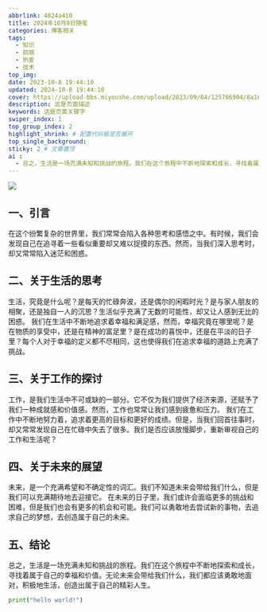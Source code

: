 ```yaml
---
abbrlink: 4824a410
title: 2024年10月8日随笔
categories: 博客相关
tags: 
  - 知识
  - 前端
  - 热爱
  - 技术
top_img:
date: 2023-10-8 19:44:10
updated: 2024-10-8 19:44:10
cover: https://upload-bbs.miyoushe.com/upload/2023/09/04/125766904/8a16284fd36a9e986d5dbda772f697d0_1356079755877317976.png
description: 这是页面描述
keywords: 这是页面关键字
swiper_index: 1
top_group_index: 2
highlight_shrink: # 配置代码框是否展开
top_single_background:
sticky: 2 # 文章置顶
ai :
  - 总之，生活是一场充满未知和挑战的旅程。我们在这个旅程中不断地探索和成长，寻找着属于自己的幸福和价值。无论未来会带给我们什么，我们都应该勇敢地面对，积极地生活，创造出属于自己的精彩人生。
--- 
```



![](https://gitee.com/jiazhengang/python-test/raw/master/pic/1718085651194-2024-6-1114:00:51.png)


## 一、引言
在这个纷繁复杂的世界里，我们常常会陷入各种思考和感悟之中。有时候，我们会发现自己在追寻着一些看似重要却又难以捉摸的东西。然而，当我们深入思考时，却又常常陷入迷茫和困惑。

## 二、关于生活的思考
生活，究竟是什么呢？是每天的忙碌奔波，还是偶尔的闲暇时光？是与家人朋友的相聚，还是独自一人的沉思？生活似乎充满了无数的可能性，却又让人感到无比的困惑。
我们在生活中不断地追求着幸福和满足感，然而，幸福究竟在哪里呢？是在物质的享受中，还是在精神的富足里？是在成功的喜悦中，还是在平淡的日子里？每个人对于幸福的定义都不尽相同，这也使得我们在追求幸福的道路上充满了挑战。

## 三、关于工作的探讨
工作，是我们生活中不可或缺的一部分。它不仅为我们提供了经济来源，还赋予了我们一种成就感和价值感。然而，工作也常常让我们感到疲惫和压力。
我们在工作中不断地努力着，追求着更高的目标和更好的成绩。但是，当我们回首往事时，却又常常发现自己在忙碌中失去了很多。我们是否应该放慢脚步，重新审视自己的工作和生活呢？

## 四、关于未来的展望
未来，是一个充满希望和不确定性的词汇。我们不知道未来会带给我们什么，但是我们可以充满期待地去迎接它。
在未来的日子里，我们或许会面临更多的挑战和困难，但是我们也会有更多的机会和可能。我们可以勇敢地去尝试新的事物，去追求自己的梦想，去创造属于自己的未来。

## 五、结论
总之，生活是一场充满未知和挑战的旅程。我们在这个旅程中不断地探索和成长，寻找着属于自己的幸福和价值。无论未来会带给我们什么，我们都应该勇敢地面对，积极地生活，创造出属于自己的精彩人生。


```python
print("hello world!")
```

